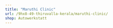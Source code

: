 ```yaml
---
title: "Maruthi Clinic"
url: /9hx8-49-thiruvalla-kerala/maruthi-clinic/
shop: Autowerkstatt
---
```


